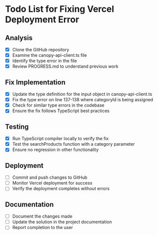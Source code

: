 # Todo List for Fixing Vercel Deployment Error

## Analysis
- [x] Clone the GitHub repository
- [x] Examine the canopy-api-client.ts file
- [x] Identify the type error in the file
- [x] Review PROGRESS.md to understand previous work

## Fix Implementation
- [x] Update the type definition for the input object in canopy-api-client.ts
- [x] Fix the type error on line 137-138 where categoryId is being assigned
- [x] Check for similar type errors in the codebase
- [x] Ensure the fix follows TypeScript best practices

## Testing
- [x] Run TypeScript compiler locally to verify the fix
- [x] Test the searchProducts function with a category parameter
- [x] Ensure no regression in other functionality

## Deployment
- [ ] Commit and push changes to GitHub
- [ ] Monitor Vercel deployment for success
- [ ] Verify the deployment completes without errors

## Documentation
- [ ] Document the changes made
- [ ] Update the solution in the project documentation
- [ ] Report completion to the user
